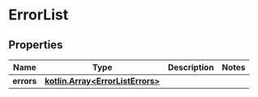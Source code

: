 # ErrorList

## Properties
Name | Type | Description | Notes
------------ | ------------- | ------------- | -------------
**errors** | [**kotlin.Array&lt;ErrorListErrors&gt;**](ErrorListErrors.md) |  | 
